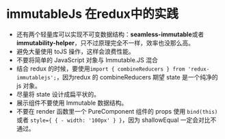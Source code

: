 
# immutableJs 在redux中的实践
- 还有两个轻量库可以实现不可变数据结构：**seamless-immutable**或者**immutability-helper**，只不过原理完全不一样，效率也没那么高。
- 避免大量使用 toJS 操作，这样会浪费性能。
- 不要将简单的 JavaScript 对象与 Immutable.JS 混合
- 结合 redux 的时候，要使用`import { combineReducers } from 'redux-immutablejs';`，因为redux 的 combineReducers 期望 state 是一个纯净的 js 对象。
- 尽量将 state 设计成扁平状的。
- 展示组件不要使用 Immutable 数据结构。
- 不要在 render 函数里一个 PureComponent 组件的 props 使用 `bind(this)` 或者 `style={ { - width: '100px' } }`，因为 shallowEqual 一定会对比不通过。